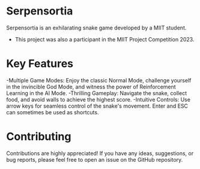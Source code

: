 # Serpensortia

Serpensortia is an exhilarating snake game developed by a MIIT student.

- This project was also a participant in the MIIT Project Competition 2023.

# Key Features

-Multiple Game Modes: Enjoy the classic Normal Mode, challenge yourself in the invincible God Mode, and witness the power of Reinforcement Learning in the AI Mode.
-Thrilling Gameplay: Navigate the snake, collect food, and avoid walls to achieve the highest score.
-Intuitive Controls: Use arrow keys for seamless control of the snake's movement. Enter and ESC can sometimes be used as shortcuts.

# Contributing

Contributions are highly appreciated! If you have any ideas, suggestions, or bug reports, please feel free to open an issue on the GitHub repository.
